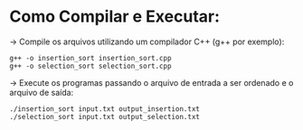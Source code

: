 # Como Compilar e Executar:

-> Compile os arquivos utilizando um compilador C++ (g++ por exemplo):

    g++ -o insertion_sort insertion_sort.cpp
    g++ -o selection_sort selection_sort.cpp

-> Execute os programas passando o arquivo de entrada a ser ordenado e o arquivo de saída:

    ./insertion_sort input.txt output_insertion.txt
    ./selection_sort input.txt output_selection.txt
